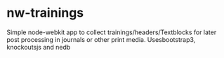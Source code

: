 nw-trainings
============

Simple node-webkit app to collect trainings/headers/Textblocks for later post processing in journals or other print media. Usesbootstrap3, knockoutsjs and nedb
